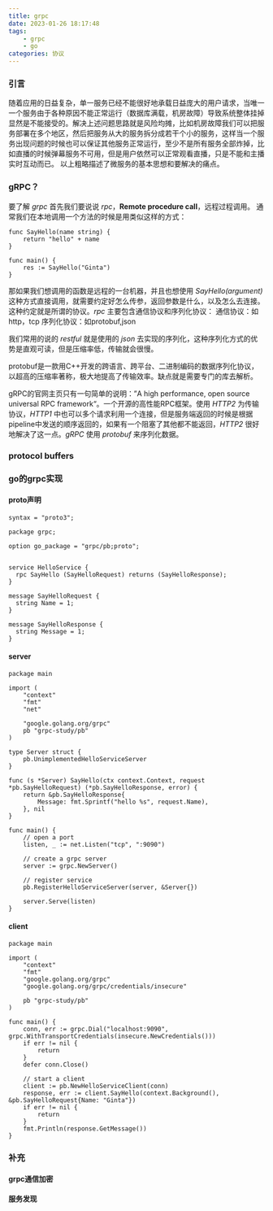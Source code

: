 ```yaml
---
title: grpc
date: 2023-01-26 18:17:48
tags:
    - grpc
    - go
categories: 协议
---
```


### 引言
随着应用的日益复杂，单一服务已经不能很好地承载日益庞大的用户请求，当唯一一个服务由于各种原因不能正常运行（数据库满载，机房故障）导致系统整体挂掉显然是不能接受的。解决上述问题思路就是风险均摊，比如机房故障我们可以把服务部署在多个地区，然后把服务从大的服务拆分成若干个小的服务，这样当一个服务出现问题的时候也可以保证其他服务正常运行，至少不是所有服务全部炸掉，比如直播的时候弹幕服务不可用，但是用户依然可以正常观看直播，只是不能和主播实时互动而已。
以上粗略描述了微服务的基本思想和要解决的痛点。

### gRPC？
要了解 *grpc* 首先我们要说说 *rpc*，**Remote procedure call**，远程过程调用。
通常我们在本地调用一个方法的时候是用类似这样的方式：
```
func SayHello(name string) {
    return "hello" + name
}

func main() {
    res := SayHello("Ginta")
}
```
那如果我们想调用的函数是远程的一台机器，并且也想使用 *SayHello(argument)* 这种方式直接调用，就需要约定好怎么传参，返回参数是什么，以及怎么去连接。这种约定就是所谓的协议。*rpc* 主要包含通信协议和序列化协议：
通信协议：如http，tcp
序列化协议：如protobuf,json

我们常用的说的 *restful* 就是使用的 *json* 去实现的序列化，这种序列化方式的优势是直观可读，但是压缩率低，传输就会很慢。

protobuf是一款用C++开发的跨语言、跨平台、二进制编码的数据序列化协议，以超高的压缩率著称，极大地提高了传输效率。缺点就是需要专门的库去解析。

gRPC的官网主页只有一句简单的说明：”A high performance, open source universal RPC framework“。一个开源的高性能RPC框架。使用 *HTTP2* 为传输协议，*HTTP1* 中也可以多个请求利用一个连接，但是服务端返回的时候是根据pipeline中发送的顺序返回的，如果有一个阻塞了其他都不能返回，*HTTP2* 很好地解决了这一点。*gRPC* 使用 *protobuf* 来序列化数据。

### protocol buffers

### go的grpc实现
#### proto声明
```
syntax = "proto3";

package grpc;

option go_package = "grpc/pb;proto";


service HelloService {
  rpc SayHello (SayHelloRequest) returns (SayHelloResponse);
}

message SayHelloRequest {
  string Name = 1;
}

message SayHelloResponse {
  string Message = 1;
}
```
#### server
```
package main

import (
	"context"
	"fmt"
	"net"

	"google.golang.org/grpc"
	pb "grpc-study/pb"
)

type Server struct {
	pb.UnimplementedHelloServiceServer
}

func (s *Server) SayHello(ctx context.Context, request *pb.SayHelloRequest) (*pb.SayHelloResponse, error) {
	return &pb.SayHelloResponse{
		Message: fmt.Sprintf("hello %s", request.Name),
	}, nil
}

func main() {
	// open a port
	listen, _ := net.Listen("tcp", ":9090")

	// create a grpc server
	server := grpc.NewServer()

	// register service
	pb.RegisterHelloServiceServer(server, &Server{})

	server.Serve(listen)
}
```
#### client
```
package main

import (
	"context"
	"fmt"
	"google.golang.org/grpc"
	"google.golang.org/grpc/credentials/insecure"

	pb "grpc-study/pb"
)

func main() {
	conn, err := grpc.Dial("localhost:9090", grpc.WithTransportCredentials(insecure.NewCredentials()))
	if err != nil {
		return
	}
	defer conn.Close()

	// start a client
	client := pb.NewHelloServiceClient(conn)
	response, err := client.SayHello(context.Background(), &pb.SayHelloRequest{Name: "Ginta"})
	if err != nil {
		return
	}
	fmt.Println(response.GetMessage())
}
```

### 补充
#### grpc通信加密
#### 服务发现